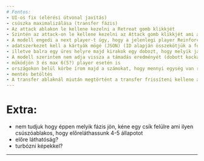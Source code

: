 ```yaml
---
# Fontos:
- UI-os fix (elérési útvonal javítás)
- csúszka maximalizálása (transfer fázis)
- Az attack ablakon le kellene kezelni a Retreat gomb klikkjét
- Szintén az attack-on le kellene kezelni az Attack gomb klikkjét ami a támadást végrehajtatja a controval.
- A modell engedi a next player-t úgy, hogy a jelenlegi player Reinforce-ban van és még van katonája amit le kellene rakni.
- adatszerkezet kell a kártyák mögé (JSON) (ID alapján összekötjük a felületen lévő képekkel. Vagy az se baj ha nem képekkel, csak a nevüket tudjuk és egy listába felsoroljuk és kész. Mivel ha jól emlékszem minden automatikusan történik ezért a kontrollernek nincs is sok dolga az adatáteresztésen kívül)
- illetve balra egy üres helyre majd kirakok egy dobozt, hogy melyik játékosnak hány lerakatlan katonája van, mert az is idegesítő hogy nem látszik
- A modell szerintem nem adja vissza a támadás eredményét (dobott kockák, elvesztett egységek, megmaradt egységek stb.). Ha nagyon muszáj az egységeket tudja számolgatni a contro (de akkor minek a modell trololo), de a kockák mindenképp kellenének
- működjön 3 és max 6(5?) player esetén is
- országokon belül körbe írom majd a számokat, hogy mennyi egység van rajta
- mentés betöltés
- A transfer ablaknál miután megtörtént a transfer frissíteni kellene az ablakban az adatokat (contro's job) vagy megölni az ablakot
---
```

# Extra:
- nem tudjuk hogy éppen melyik fázis jön, kéne egy csík felülre ami ilyen csúszóablakos, hogy előreláthassunk 4-5 állapotot
- előre láthatóság?
- turbózni képekkel?
---
